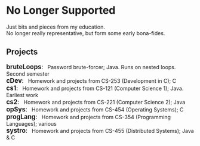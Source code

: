 # No Longer Supported  
Just bits and pieces from my education.  
No longer really representative, but form some early bona-fides.
  

 ## Projects
  <span style="font-size:larger;">__bruteLoops__:</span> &nbsp; Password brute-forcer; Java. Runs on nested loops. Second semester  
  <span style="font-size:larger;">__cDev__:</span>  &nbsp;  Homework and projects from CS-253 (Development in C); C  
  <span style="font-size:larger;">__cs1__:</span>    &nbsp;  Homework and projects from CS-121 (Computer Science 1); Java. Earliest work  
  <span style="font-size:larger;">__cs2__:</span>    &nbsp;  Homework and projects from CS-221 (Computer Science 2); Java  
  <span style="font-size:larger;">__opSys__:</span>  &nbsp;  Homework and projects from CS-454 (Operating Systems); C  
  <span style="font-size:larger;">__progLang__:</span>   &nbsp;  Homework and projects from CS-354 (Programming Languages); various  
  <span style="font-size:larger;">__systro__:</span> &nbsp;  Homework and projects from CS-455 (Distributed Systems); Java & C  
  